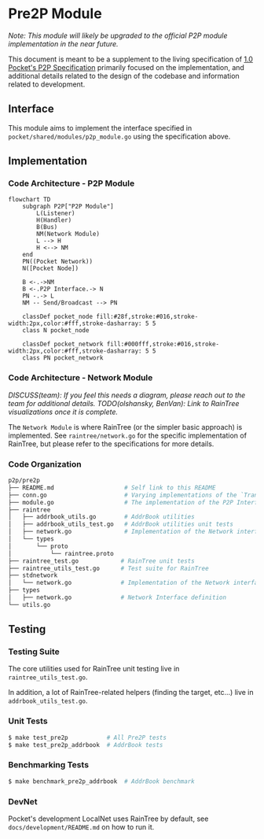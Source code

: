 # Pre2P Module

_Note: This module will likely be upgraded to the official P2P module implementation in the near future._

This document is meant to be a supplement to the living specification of [1.0 Pocket's P2P Specification](https://github.com/pokt-network/pocket-network-protocol/tree/main/p2p) primarily focused on the implementation, and additional details related to the design of the codebase and information related to development.

## Interface

This module aims to implement the interface specified in `pocket/shared/modules/p2p_module.go` using the specification above.

## Implementation

### Code Architecture - P2P Module

```mermaid
flowchart TD
    subgraph P2P["P2P Module"]
        L(Listener)
        H(Handler)
        B(Bus)
        NM(Network Module)
        L --> H
        H <--> NM
    end
    PN((Pocket Network))
    N([Pocket Node])

    B <-.->NM
    B <-.P2P Interface.-> N
    PN -.-> L
    NM -- Send/Broadcast --> PN

    classDef pocket_node fill:#28f,stroke:#016,stroke-width:2px,color:#fff,stroke-dasharray: 5 5
    class N pocket_node

    classDef pocket_network fill:#000fff,stroke:#016,stroke-width:2px,color:#fff,stroke-dasharray: 5 5
    class PN pocket_network
```

### Code Architecture - Network Module

_DISCUSS(team): If you feel this needs a diagram, please reach out to the team for additional details._
_TODO(olshansky, BenVan): Link to RainTree visualizations once it is complete._

The `Network Module` is where RainTree (or the simpler basic approach) is implemented. See `raintree/network.go` for the specific implementation of RainTree, but please refer to the specifications for more details.

### Code Organization

```bash
p2p/pre2p
├── README.md                    # Self link to this README
├── conn.go                      # Varying implementations of the `TransportLayerConn` (e.g. TCP, Passthrough) for network communication
├── module.go                    # The implementation of the P2P Interface
├── raintree
│   ├── addrbook_utils.go        # AddrBook utilities
│   ├── addrbook_utils_test.go   # AddrBook utilities unit tests
│   ├── network.go               # Implementation of the Network interface using RainTree's specification
│   └── types
│       └── proto
│           └── raintree.proto
├── raintree_test.go            # RainTree unit tests
├── raintree_utils_test.go      # Test suite for RainTree
├── stdnetwork
│   └── network.go              # Implementation of the Network interface using Golang's std networking lib
├── types
│   ├── network.go              # Network Interface definition
└── utils.go
```

## Testing

### Testing Suite

The core utilities used for RainTree unit testing live in `raintree_utils_test.go`.

In addition, a lot of RainTree-related helpers (finding the target, etc...) live in `addrbook_utils_test.go`.

### Unit Tests

```bash
$ make test_pre2p           # All Pre2P tests
$ make test_pre2p_addrbook  # AddrBook tests
```

### Benchmarking Tests

```bash
$ make benchmark_pre2p_addrbook  # AddrBook benchmark
```

### DevNet

Pocket's development LocalNet uses RainTree by default, see `docs/development/README.md` on how to run it.
